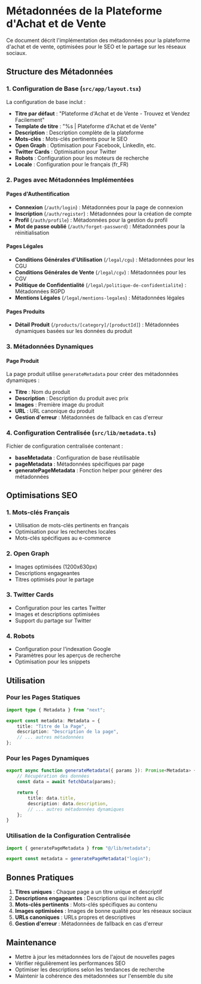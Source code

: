 # Métadonnées de la Plateforme d'Achat et de Vente

Ce document décrit l'implémentation des métadonnées pour la plateforme d'achat et de vente, optimisées pour le SEO et le partage sur les réseaux sociaux.

## Structure des Métadonnées

### 1. Configuration de Base (`src/app/layout.tsx`)

La configuration de base inclut :

- **Titre par défaut** : "Plateforme d'Achat et de Vente - Trouvez et Vendez Facilement"
- **Template de titre** : "%s | Plateforme d'Achat et de Vente"
- **Description** : Description complète de la plateforme
- **Mots-clés** : Mots-clés pertinents pour le SEO
- **Open Graph** : Optimisation pour Facebook, LinkedIn, etc.
- **Twitter Cards** : Optimisation pour Twitter
- **Robots** : Configuration pour les moteurs de recherche
- **Locale** : Configuration pour le français (fr_FR)

### 2. Pages avec Métadonnées Implémentées

#### Pages d'Authentification

- **Connexion** (`/auth/login`) : Métadonnées pour la page de connexion
- **Inscription** (`/auth/register`) : Métadonnées pour la création de compte
- **Profil** (`/auth/profile`) : Métadonnées pour la gestion du profil
- **Mot de passe oublié** (`/auth/forget-password`) : Métadonnées pour la réinitialisation

#### Pages Légales

- **Conditions Générales d'Utilisation** (`/legal/cgu`) : Métadonnées pour les CGU
- **Conditions Générales de Vente** (`/legal/cgv`) : Métadonnées pour les CGV
- **Politique de Confidentialité** (`/legal/politique-de-confidentialite`) : Métadonnées RGPD
- **Mentions Légales** (`/legal/mentions-legales`) : Métadonnées légales

#### Pages Produits

- **Détail Produit** (`/products/[category]/[productId]`) : Métadonnées dynamiques basées sur les données du produit

### 3. Métadonnées Dynamiques

#### Page Produit

La page produit utilise `generateMetadata` pour créer des métadonnées dynamiques :

- **Titre** : Nom du produit
- **Description** : Description du produit avec prix
- **Images** : Première image du produit
- **URL** : URL canonique du produit
- **Gestion d'erreur** : Métadonnées de fallback en cas d'erreur

### 4. Configuration Centralisée (`src/lib/metadata.ts`)

Fichier de configuration centralisée contenant :

- **baseMetadata** : Configuration de base réutilisable
- **pageMetadata** : Métadonnées spécifiques par page
- **generatePageMetadata** : Fonction helper pour générer des métadonnées

## Optimisations SEO

### 1. Mots-clés Français

- Utilisation de mots-clés pertinents en français
- Optimisation pour les recherches locales
- Mots-clés spécifiques au e-commerce

### 2. Open Graph

- Images optimisées (1200x630px)
- Descriptions engageantes
- Titres optimisés pour le partage

### 3. Twitter Cards

- Configuration pour les cartes Twitter
- Images et descriptions optimisées
- Support du partage sur Twitter

### 4. Robots

- Configuration pour l'indexation Google
- Paramètres pour les aperçus de recherche
- Optimisation pour les snippets

## Utilisation

### Pour les Pages Statiques

```typescript
import type { Metadata } from "next";

export const metadata: Metadata = {
	title: "Titre de la Page",
	description: "Description de la page",
	// ... autres métadonnées
};
```

### Pour les Pages Dynamiques

```typescript
export async function generateMetadata({ params }): Promise<Metadata> {
	// Récupération des données
	const data = await fetchData(params);

	return {
		title: data.title,
		description: data.description,
		// ... autres métadonnées dynamiques
	};
}
```

### Utilisation de la Configuration Centralisée

```typescript
import { generatePageMetadata } from "@/lib/metadata";

export const metadata = generatePageMetadata("login");
```

## Bonnes Pratiques

1. **Titres uniques** : Chaque page a un titre unique et descriptif
2. **Descriptions engageantes** : Descriptions qui incitent au clic
3. **Mots-clés pertinents** : Mots-clés spécifiques au contenu
4. **Images optimisées** : Images de bonne qualité pour les réseaux sociaux
5. **URLs canoniques** : URLs propres et descriptives
6. **Gestion d'erreur** : Métadonnées de fallback en cas d'erreur

## Maintenance

- Mettre à jour les métadonnées lors de l'ajout de nouvelles pages
- Vérifier régulièrement les performances SEO
- Optimiser les descriptions selon les tendances de recherche
- Maintenir la cohérence des métadonnées sur l'ensemble du site
